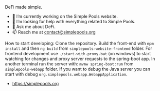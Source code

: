 DeFi made simple.

- 🔭 I’m currently working on the Simple Pools website.
- 🤔 I’m looking for help with everything related to Simple Pools.
- 💬 Ask me about DeFi.
- 📫 Reach me at contact@simplepools.org

How to start developing:
Clone the repository. Build the front-end with `npm install` and then `ng build` from `simplepools-website-frontend` folder.
For frontend development use `./start-with-proxy.bat` (on windows) to start watching for changes and proxy server requests to the spring-boot app.
In another terminal run the server with: `mvnw spring-boot:run` from `simplepools-webapp` folder.
If you want to debug the Java server you can start with debug `org.simplepools.webapp.WebappApplication`.

- https://simplepools.org